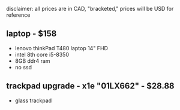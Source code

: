 disclaimer: all prices are in CAD, "bracketed," prices will be USD for reference 
## laptop - $158 
- lenovo thinkPad T480 laptop 14" FHD
- intel 8th core i5-8350
- 8GB ddr4 ram
- no ssd

## trackpad upgrade - x1e "01LX662" - $28.88
- glass trackpad
